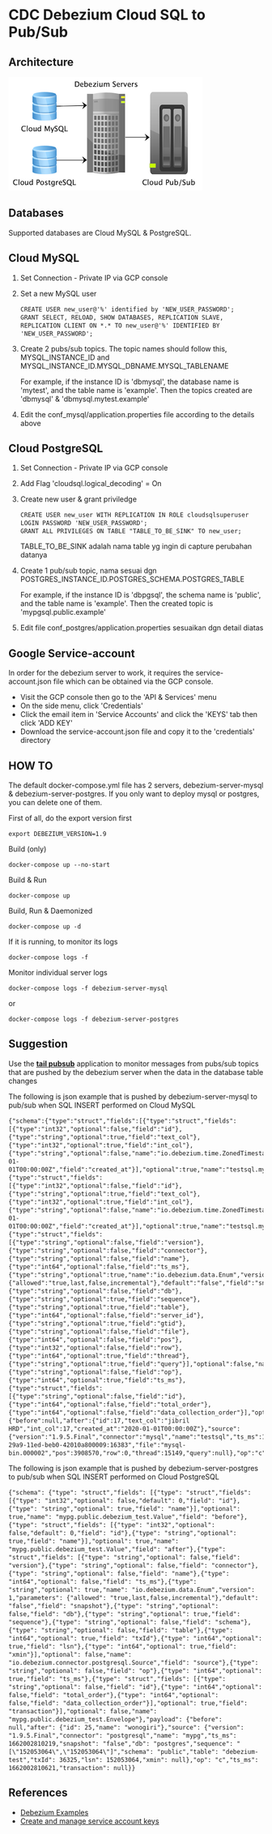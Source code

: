 # CDC Debezium Cloud SQL to Pub/Sub

## Architecture
![Alt text](./arch.png?raw=true "Optional Title")

## Databases
Supported databases are Cloud MySQL & PostgreSQL.

## Cloud MySQL
1. Set Connection - Private IP via GCP console
2. Set a new MySQL user
   ```
   CREATE USER new_user@'%' identified by 'NEW_USER_PASSWORD';
   GRANT SELECT, RELOAD, SHOW DATABASES, REPLICATION SLAVE, REPLICATION CLIENT ON *.* TO new_user@'%' IDENTIFIED BY 'NEW_USER_PASSWORD';
   ```
3. Create 2 pubs/sub topics. The topic names should follow this, MYSQL_INSTANCE_ID and MYSQL_INSTANCE_ID.MYSQL_DBNAME.MYSQL_TABLENAME

    For example, if the instance ID is 'dbmysql', the database name is 'mytest', and the table name is 'example'. Then the topics created are 'dbmysql' & 'dbmysql.mytest.example'
4. Edit the conf_mysql/application.properties file according to the details above

## Cloud PostgreSQL
1. Set Connection - Private IP via GCP console
2. Add Flag 'cloudsql.logical_decoding' = On
3. Create new user & grant priviledge
   ```
   CREATE USER new_user WITH REPLICATION IN ROLE cloudsqlsuperuser LOGIN PASSWORD 'NEW_USER_PASSWORD';
   GRANT ALL PRIVILEGES ON TABLE "TABLE_TO_BE_SINK" TO new_user;
   ```
   TABLE_TO_BE_SINK adalah nama table yg ingin di capture perubahan datanya
4. Create 1 pub/sub topic, nama sesuai dgn POSTGRES_INSTANCE_ID.POSTGRES_SCHEMA.POSTGRES_TABLE

   For example, if the instance ID is 'dbpgsql', the schema name is 'public', and the table name is 'example'. Then the created topic is 'mypgsql.public.example'
5. Edit file conf_postgres/application.properties sesuaikan dgn detail diatas

## Google Service-account

In order for the debezium server to work, it requires the service-account.json file which can be obtained via the GCP console.
* Visit the GCP console then go to the 'API & Services' menu
* On the side menu, click 'Credentials'
* Click the email item in 'Service Accounts' and click the 'KEYS' tab then click 'ADD KEY'
* Download the service-account.json file and copy it to the 'credentials' directory

## HOW TO
The default docker-compose.yml file has 2 servers, debezium-server-mysql & debezium-server-postgres. If you only want to deploy mysql or postgres, you can delete one of them.

First of all, do the export version first

```
export DEBEZIUM_VERSION=1.9
```

Build (only)
```
docker-compose up --no-start
```

Build & Run
```
docker-compose up
```

Build, Run & Daemonized
```
docker-compose up -d
```

If it is running, to monitor its logs
```
docker-compose logs -f
```

Monitor individual server logs
```
docker-compose logs -f debezium-server-mysql
```
or
```
docker-compose logs -f debezium-server-postgres
```

## Suggestion
Use the [**tail pubsub**](https://github.com/jimbas/tailpubsub) application to monitor messages from pubs/sub topics that are pushed by the debezium server when the data in the database table changes

The following is json example that is pushed by debezium-server-mysql to pub/sub when SQL INSERT performed on Cloud MySQL
```
{"schema":{"type":"struct","fields":[{"type":"struct","fields":[{"type":"int32","optional":false,"field":"id"},{"type":"string","optional":true,"field":"text_col"},{"type":"int32","optional":true,"field":"int_col"},{"type":"string","optional":false,"name":"io.debezium.time.ZonedTimestamp","version":1,"default":"1970-01-01T00:00:00Z","field":"created_at"}],"optional":true,"name":"testsql.mytest.example.Value","field":"before"},{"type":"struct","fields":[{"type":"int32","optional":false,"field":"id"},{"type":"string","optional":true,"field":"text_col"},{"type":"int32","optional":true,"field":"int_col"},{"type":"string","optional":false,"name":"io.debezium.time.ZonedTimestamp","version":1,"default":"1970-01-01T00:00:00Z","field":"created_at"}],"optional":true,"name":"testsql.mytest.example.Value","field":"after"},{"type":"struct","fields":[{"type":"string","optional":false,"field":"version"},{"type":"string","optional":false,"field":"connector"},{"type":"string","optional":false,"field":"name"},{"type":"int64","optional":false,"field":"ts_ms"},{"type":"string","optional":true,"name":"io.debezium.data.Enum","version":1,"parameters":{"allowed":"true,last,false,incremental"},"default":"false","field":"snapshot"},{"type":"string","optional":false,"field":"db"},{"type":"string","optional":true,"field":"sequence"},{"type":"string","optional":true,"field":"table"},{"type":"int64","optional":false,"field":"server_id"},{"type":"string","optional":true,"field":"gtid"},{"type":"string","optional":false,"field":"file"},{"type":"int64","optional":false,"field":"pos"},{"type":"int32","optional":false,"field":"row"},{"type":"int64","optional":true,"field":"thread"},{"type":"string","optional":true,"field":"query"}],"optional":false,"name":"io.debezium.connector.mysql.Source","field":"source"},{"type":"string","optional":false,"field":"op"},{"type":"int64","optional":true,"field":"ts_ms"},{"type":"struct","fields":[{"type":"string","optional":false,"field":"id"},{"type":"int64","optional":false,"field":"total_order"},{"type":"int64","optional":false,"field":"data_collection_order"}],"optional":true,"field":"transaction"}],"optional":false,"name":"testsql.mytest.example.Envelope"},"payload":{"before":null,"after":{"id":17,"text_col":"jibril HRD","int_col":17,"created_at":"2020-01-01T00:00:00Z"},"source":{"version":"1.9.5.Final","connector":"mysql","name":"testsql","ts_ms":1662086230000,"snapshot":"false","db":"mytest","sequence":null,"table":"example","server_id":3293711467,"gtid":"c012d31a-29a9-11ed-beb0-42010a800009:16383","file":"mysql-bin.000002","pos":3908570,"row":0,"thread":15149,"query":null},"op":"c","ts_ms":1662086230773,"transaction":null}}
```

The following is json example that is pushed by debezium-server-postgres to pub/sub when SQL INSERT performed on Cloud PostgreSQL
```
{"schema": {"type": "struct","fields": [{"type": "struct","fields": [{"type": "int32","optional": false,"default": 0,"field": "id"},{"type": "string","optional": true,"field": "name"}],"optional": true,"name": "mypg.public.debezium_test.Value","field": "before"},{"type": "struct","fields": [{"type": "int32","optional": false,"default": 0,"field": "id"},{"type": "string","optional": true,"field": "name"}],"optional": true,"name": "mypg.public.debezium_test.Value","field": "after"},{"type": "struct","fields": [{"type": "string","optional": false,"field": "version"},{"type": "string","optional": false,"field": "connector"},{"type": "string","optional": false,"field": "name"},{"type": "int64","optional": false,"field": "ts_ms"},{"type": "string","optional": true,"name": "io.debezium.data.Enum","version": 1,"parameters": {"allowed": "true,last,false,incremental"},"default": "false","field": "snapshot"},{"type": "string","optional": false,"field": "db"},{"type": "string","optional": true,"field": "sequence"},{"type": "string","optional": false,"field": "schema"},{"type": "string","optional": false,"field": "table"},{"type": "int64","optional": true,"field": "txId"},{"type": "int64","optional": true,"field": "lsn"},{"type": "int64","optional": true,"field": "xmin"}],"optional": false,"name": "io.debezium.connector.postgresql.Source","field": "source"},{"type": "string","optional": false,"field": "op"},{"type": "int64","optional": true,"field": "ts_ms"},{"type": "struct","fields": [{"type": "string","optional": false,"field": "id"},{"type": "int64","optional": false,"field": "total_order"},{"type": "int64","optional": false,"field": "data_collection_order"}],"optional": true,"field": "transaction"}],"optional": false,"name": "mypg.public.debezium_test.Envelope"},"payload": {"before": null,"after": {"id": 25,"name": "wonogiri"},"source": {"version": "1.9.5.Final","connector": "postgresql","name": "mypg","ts_ms": 1662002810219,"snapshot": "false","db": "postgres","sequence": "[\"152053064\",\"152053064\"]","schema": "public","table": "debezium-test","txId": 36325,"lsn": 152053064,"xmin": null},"op": "c","ts_ms": 1662002810621,"transaction": null}}
```
## References

- [Debezium Examples](https://github.com/debezium/debezium-examples)
- [Create and manage service account keys](https://cloud.google.com/iam/docs/creating-managing-service-account-keys)
